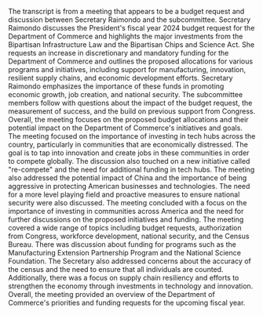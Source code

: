 The transcript is from a meeting that appears to be a budget request and discussion between Secretary Raimondo and the subcommittee. Secretary Raimondo discusses the President's fiscal year 2024 budget request for the Department of Commerce and highlights the major investments from the Bipartisan Infrastructure Law and the Bipartisan Chips and Science Act. She requests an increase in discretionary and mandatory funding for the Department of Commerce and outlines the proposed allocations for various programs and initiatives, including support for manufacturing, innovation, resilient supply chains, and economic development efforts. Secretary Raimondo emphasizes the importance of these funds in promoting economic growth, job creation, and national security. The subcommittee members follow with questions about the impact of the budget request, the measurement of success, and the build on previous support from Congress. Overall, the meeting focuses on the proposed budget allocations and their potential impact on the Department of Commerce's initiatives and goals.
The meeting focused on the importance of investing in tech hubs across the country, particularly in communities that are economically distressed. The goal is to tap into innovation and create jobs in these communities in order to compete globally. The discussion also touched on a new initiative called "re-compete" and the need for additional funding in tech hubs. The meeting also addressed the potential impact of China and the importance of being aggressive in protecting American businesses and technologies. The need for a more level playing field and proactive measures to ensure national security were also discussed. The meeting concluded with a focus on the importance of investing in communities across America and the need for further discussions on the proposed initiatives and funding.
The meeting covered a wide range of topics including budget requests, authorization from Congress, workforce development, national security, and the Census Bureau. There was discussion about funding for programs such as the Manufacturing Extension Partnership Program and the National Science Foundation. The Secretary also addressed concerns about the accuracy of the census and the need to ensure that all individuals are counted. Additionally, there was a focus on supply chain resiliency and efforts to strengthen the economy through investments in technology and innovation. Overall, the meeting provided an overview of the Department of Commerce's priorities and funding requests for the upcoming fiscal year.